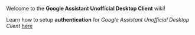 Welcome to the **Google Assistant Unofficial Desktop Client** wiki!


Learn how to setup **authentication** for _Google Assistant Unofficial Desktop Client_ [here][1]

[1]: <https://github.com/Melvin-Abraham/Google-Assistant-Unofficial-Desktop-Client/wiki/Setup-Authentication-for-Google-Assistant-Unofficial-Desktop-Client>
